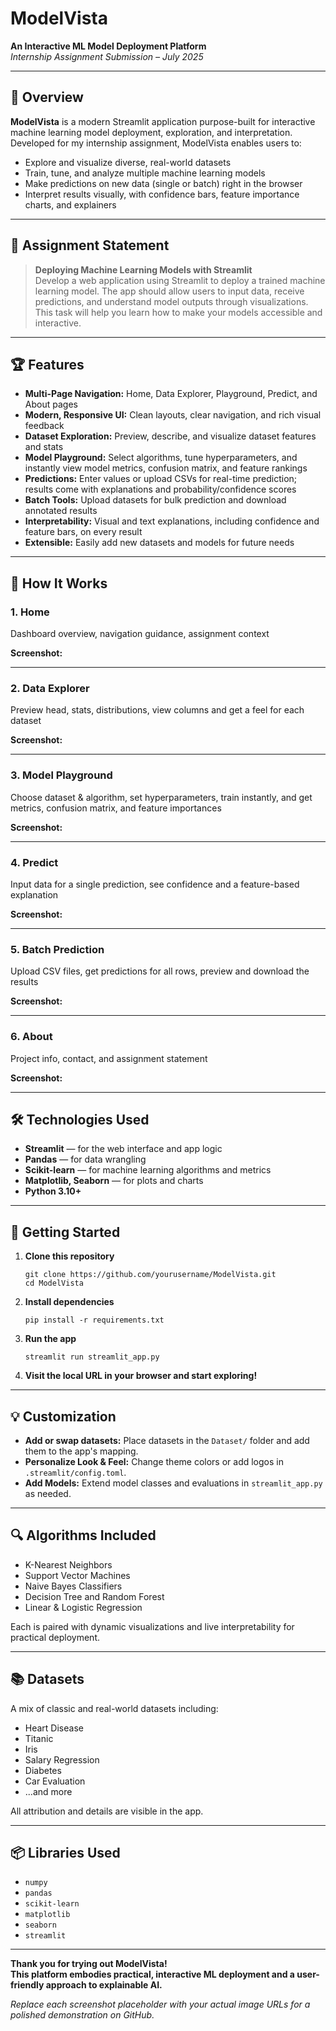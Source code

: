 # ModelVista

**An Interactive ML Model Deployment Platform**  
*Internship Assignment Submission – July 2025*

---

## 🚀 Overview

**ModelVista** is a modern Streamlit application purpose-built for interactive machine learning model deployment, exploration, and interpretation. Developed for my internship assignment, ModelVista enables users to:

- Explore and visualize diverse, real-world datasets  
- Train, tune, and analyze multiple machine learning models  
- Make predictions on new data (single or batch) right in the browser  
- Interpret results visually, with confidence bars, feature importance charts, and explainers

---

## 📝 Assignment Statement

> **Deploying Machine Learning Models with Streamlit**  
> Develop a web application using Streamlit to deploy a trained machine learning model. The app should allow users to input data, receive predictions, and understand model outputs through visualizations. This task will help you learn how to make your models accessible and interactive.

---

## 🏆 Features

- **Multi-Page Navigation:** Home, Data Explorer, Playground, Predict, and About pages
- **Modern, Responsive UI:** Clean layouts, clear navigation, and rich visual feedback
- **Dataset Exploration:** Preview, describe, and visualize dataset features and stats
- **Model Playground:** Select algorithms, tune hyperparameters, and instantly view model metrics, confusion matrix, and feature rankings
- **Predictions:** Enter values or upload CSVs for real-time prediction; results come with explanations and probability/confidence scores
- **Batch Tools:** Upload datasets for bulk prediction and download annotated results
- **Interpretability:** Visual and text explanations, including confidence and feature bars, on every result
- **Extensible:** Easily add new datasets and models for future needs

---

## 🚦 How It Works

### 1. Home

Dashboard overview, navigation guidance, assignment context

**Screenshot:**  
<!-- Paste Home Page screenshot URL here -->

---

### 2. Data Explorer

Preview head, stats, distributions, view columns and get a feel for each dataset

**Screenshot:**  
<!-- Paste Data Explorer screenshot URL here -->

---

### 3. Model Playground

Choose dataset & algorithm, set hyperparameters, train instantly, and get metrics, confusion matrix, and feature importances

**Screenshot:**  
<!-- Paste Model Playground screenshot URL here -->

---

### 4. Predict

Input data for a single prediction, see confidence and a feature-based explanation

**Screenshot:**  
<!-- Paste Single Prediction page screenshot URL here -->

---

### 5. Batch Prediction

Upload CSV files, get predictions for all rows, preview and download the results

**Screenshot:**  
<!-- Paste Batch Prediction screenshot URL here -->

---

### 6. About

Project info, contact, and assignment statement

**Screenshot:**  
<!-- Paste About page screenshot URL here -->

---

## 🛠️ Technologies Used

- **Streamlit** — for the web interface and app logic
- **Pandas** — for data wrangling
- **Scikit-learn** — for machine learning algorithms and metrics
- **Matplotlib, Seaborn** — for plots and charts
- **Python 3.10+**


---

## 🚀 Getting Started

1. **Clone this repository**
    ```
    git clone https://github.com/yourusername/ModelVista.git
    cd ModelVista
    ```

2. **Install dependencies**
    ```
    pip install -r requirements.txt
    ```

3. **Run the app**
    ```
    streamlit run streamlit_app.py
    ```

4. **Visit the local URL in your browser and start exploring!**

---


## 💡 Customization

- **Add or swap datasets:** Place datasets in the `Dataset/` folder and add them to the app's mapping.
- **Personalize Look & Feel:** Change theme colors or add logos in `.streamlit/config.toml`.
- **Add Models:** Extend model classes and evaluations in `streamlit_app.py` as needed.

---

## 🔍 Algorithms Included

- K-Nearest Neighbors
- Support Vector Machines  
- Naive Bayes Classifiers  
- Decision Tree and Random Forest  
- Linear & Logistic Regression  

Each is paired with dynamic visualizations and live interpretability for practical deployment.

---

## 📚 Datasets

A mix of classic and real-world datasets including:  
- Heart Disease  
- Titanic  
- Iris  
- Salary Regression  
- Diabetes  
- Car Evaluation  
- ...and more

All attribution and details are visible in the app.

---

## 📦 Libraries Used

- `numpy`
- `pandas`
- `scikit-learn`
- `matplotlib`
- `seaborn`
- `streamlit`



---

**Thank you for trying out ModelVista!  
This platform embodies practical, interactive ML deployment and a user-friendly approach to explainable AI.**

*Replace each screenshot placeholder with your actual image URLs for a polished demonstration on GitHub.*


